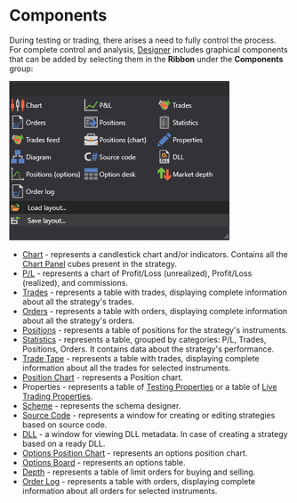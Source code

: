 # Components

During testing or trading, there arises a need to fully control the process. For complete control and analysis, [Designer](../../designer.md) includes graphical components that can be added by selecting them in the **Ribbon** under the **Components** group:

![Designer Components](../../../images/designer_components.png)

- [Chart](components/chart.md) - represents a candlestick chart and/or indicators. Contains all the [Chart Panel](../strategies/using_visual_designer/elements/common/chart.md) cubes present in the strategy.
- [P/L](components/pnl_equity.md) - represents a chart of Profit/Loss (unrealized), Profit/Loss (realized), and commissions.
- [Trades](components/trades.md) - represents a table with trades, displaying complete information about all the strategy's trades.
- [Orders](components/orders.md) - represents a table with orders, displaying complete information about all the strategy's orders.
- [Positions](components/positions.md) - represents a table of positions for the strategy's instruments.
- [Statistics](components/statistics.md) - represents a table, grouped by categories: P/L, Trades, Positions, Orders. It contains data about the strategy's performance.
- [Trade Tape](components/tick_trades.md) - represents a table with trades, displaying complete information about all the trades for selected instruments.
- [Position Chart](components/positions.md) - represents a Position chart.
- Properties - represents a table of [Testing Properties](components/backtesting_settings.md) or a table of [Live Trading Properties](components/live_settings.md).
- [Scheme](../strategies/using_visual_designer/diagram_panel.md) - represents the schema designer.
- [Source Code](../strategies/using_code.md) - represents a window for creating or editing strategies based on source code.
- [DLL](../strategies/using_dll/dll_panel.md) - a window for viewing DLL metadata. In case of creating a strategy based on a ready DLL.
- [Options Position Chart](../strategies/using_visual_designer/elements/options/chart_positions.md) - represents an options position chart.
- [Options Board](../strategies/using_visual_designer/elements/options/option_desk.md) - represents an options table.
- [Depth](components/order_book.md) - represents a table of limit orders for buying and selling.
- [Order Log](../../terminal/user_interface/components/order_log.md) - represents a table with orders, displaying complete information about all orders for selected instruments.